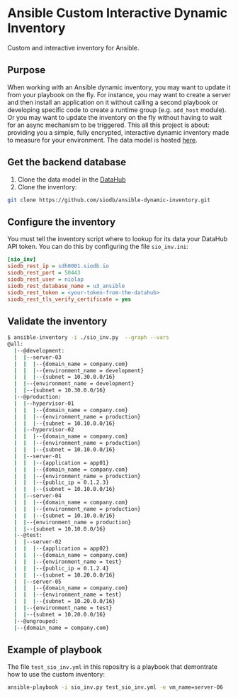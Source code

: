 # Ansible Custom Interactive Dynamic Inventory

Custom and interactive inventory for Ansible.

## Purpose

When working with an Ansible dynamic inventory, you may want to update it
from your playbook on the fly. For instance, you may want to create a server and
then install an application on it without calling a second playbook or developing
specific code to create a runtime group (e.g. `add_host` module). Or you may
want to update the inventory on the fly without having to wait for an async mechanism
to be triggered. This all this project is about: providing you a simple, fully
encrypted, interactive dynamic inventory made to measure for your environment.
The data model is hosted [here](https://datahub.siodb.io/niolap/u3_ansible).

## Get the backend database

1. Clone the data model in the [DataHub](https://datahub.siodb.io/niolap/u3_ansible/clone)
2. Clone the inventory:

```bash
git clone https://github.com/siodb/ansible-dynamic-inventory.git
```

## Configure the inventory

You must tell the inventory script where to lookup for its data your
DataHub API token. You can do this by configuring the file `sio_inv.ini`:

```ini
[sio_inv]
siodb_rest_ip = sdh0001.siodb.io
siodb_rest_port = 50443
siodb_rest_user = niolap
siodb_rest_database_name = u3_ansible
siodb_rest_token = <your-token-from-the-datahub>
siodb_rest_tls_verify_certificate = yes
```

## Validate the inventory

```bash
$ ansible-inventory -i ./sio_inv.py  --graph --vars
@all:
  |--@development:
  |  |--server-03
  |  |  |--{domain_name = company.com}
  |  |  |--{environment_name = development}
  |  |  |--{subnet = 10.30.0.0/16}
  |  |--{environment_name = development}
  |  |--{subnet = 10.30.0.0/16}
  |--@production:
  |  |--hypervisor-01
  |  |  |--{domain_name = company.com}
  |  |  |--{environment_name = production}
  |  |  |--{subnet = 10.10.0.0/16}
  |  |--hypervisor-02
  |  |  |--{domain_name = company.com}
  |  |  |--{environment_name = production}
  |  |  |--{subnet = 10.10.0.0/16}
  |  |--server-01
  |  |  |--{application = app01}
  |  |  |--{domain_name = company.com}
  |  |  |--{environment_name = production}
  |  |  |--{public_ip = 0.1.2.3}
  |  |  |--{subnet = 10.10.0.0/16}
  |  |--server-04
  |  |  |--{domain_name = company.com}
  |  |  |--{environment_name = production}
  |  |  |--{subnet = 10.10.0.0/16}
  |  |--{environment_name = production}
  |  |--{subnet = 10.10.0.0/16}
  |--@test:
  |  |--server-02
  |  |  |--{application = app02}
  |  |  |--{domain_name = company.com}
  |  |  |--{environment_name = test}
  |  |  |--{public_ip = 0.1.2.4}
  |  |  |--{subnet = 10.20.0.0/16}
  |  |--server-05
  |  |  |--{domain_name = company.com}
  |  |  |--{environment_name = test}
  |  |  |--{subnet = 10.20.0.0/16}
  |  |--{environment_name = test}
  |  |--{subnet = 10.20.0.0/16}
  |--@ungrouped:
  |--{domain_name = company.com}
```

## Example of playbook

The file `test_sio_inv.yml` in this repositry is a playbook that demontrate
how to use the custom inventory:

```bash
ansible-playbook -i sio_inv.py test_sio_inv.yml -e vm_name=server-06
```
